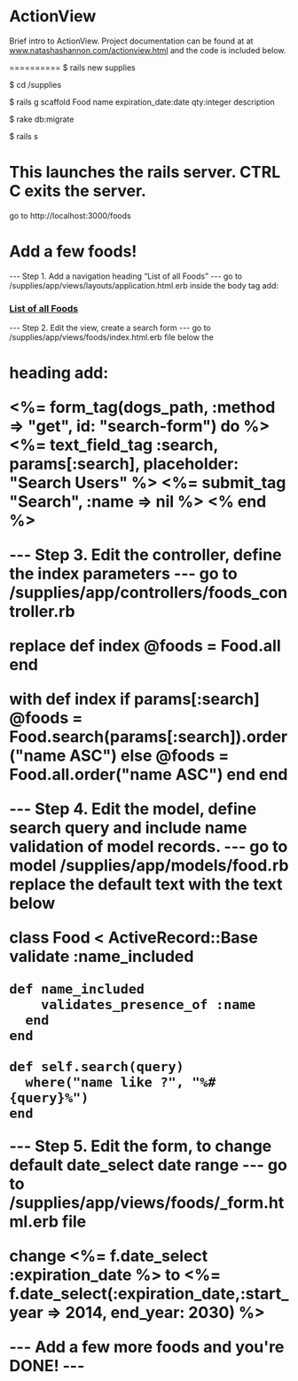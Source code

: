 ActionView
==========

Brief intro to ActionView. Project documentation can be found at at www.natashashannon.com/actionview.html and the code is included below.

==========
$ rails new supplies

$ cd /supplies

$ rails g scaffold Food name expiration_date:date qty:integer description

$ rake db:migrate

$ rails s  
# This launches the rails server. CTRL C exits the server.

go to http://localhost:3000/foods
# Add a few foods! 

--- Step 1. Add a navigation heading “List of all Foods” ---
go to /supplies/app/views/layouts/application.html.erb
 inside the body tag add:

<h3><strong><a href="/foods">List of all Foods</a></strong></h3>

--- Step 2. Edit the view, create a search form ---
go to /supplies/app/views/foods/index.html.erb file
below the <h1> heading add:

<%= form_tag(dogs_path, :method => "get", id: "search-form") do %>
  <%= text_field_tag :search, params[:search], placeholder: "Search Users" %>
  <%= submit_tag "Search", :name => nil %>
<% end %>

--- Step 3. Edit the controller, define the index parameters ---
go to /supplies/app/controllers/foods_controller.rb

replace
  def index
    @foods = Food.all
  end

with
  def index
    if params[:search]
      @foods = Food.search(params[:search]).order("name ASC")
      else
      @foods = Food.all.order("name ASC")
    end
  end

--- Step 4. Edit the model, define search query and include name validation of model records.  ---
go to model /supplies/app/models/food.rb
replace the default text with the text below

  class Food < ActiveRecord::Base
  validate :name_included

  	def name_included
    	validates_presence_of :name
   	  end
    end
  
    def self.search(query)
      where("name like ?", "%#{query}%") 
    end

---  Step 5. Edit the form, to change default date_select date range ---
go to /supplies/app/views/foods/_form.html.erb file

change
 	  <%= f.date_select :expiration_date %>
to
   	<%= f.date_select(:expiration_date,:start_year => 2014, end_year: 2030) %>

--- Add a few more foods and you're DONE! ---
